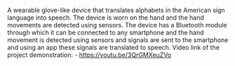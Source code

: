 A wearable glove-like device that translates alphabets in the American sign
language into speech. The device is worn on the hand and the hand movements
are detected using sensors. The device has a Bluetooth module through which it
can be connected to any smartphone and the hand movement is detected using
sensors and signals are sent to the smartphone and using an app these signals are
translated to speech.
Video link of the project demonstration: - https://youtu.be/3QrGMXeuZVo
